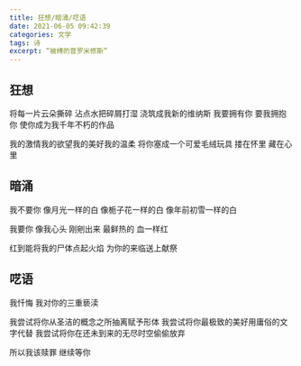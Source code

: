 ```yaml
---
title: 狂想/暗涌/呓语
date: 2021-06-05 09:42:39
categories: 文学
tags: 诗
excerpt: “被缚的普罗米修斯”
---
```


## 狂想

将每一片云朵撕碎
沾点水把碎屑打湿
浇筑成我新的维纳斯
我要拥有你
要我拥抱你
使你成为我千年不朽的作品

我的激情我的欲望我的美好我的温柔
将你塞成一个可爱毛绒玩具
搂在怀里
藏在心里



## 暗涌

我不要你
像月光一样的白
像栀子花一样的白
像年前初雪一样的白

我要你
像我心头
刚剜出来
最鲜热的
血一样红

红到能将我的尸体点起火焰
为你的来临送上献祭



## 呓语

我忏悔
我对你的三重亵渎

我尝试将你从圣洁的概念之所抽离赋予形体
我尝试将你最极致的美好用庸俗的文字代替
我尝试将你在还未到来的无尽时空偷偷放弃

所以我该赎罪
继续等你
